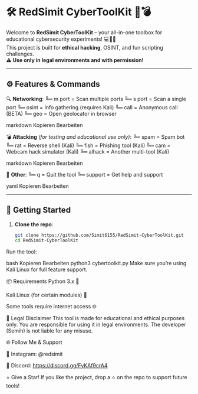 # 🛠️ RedSimit CyberToolKit 🧠💣

Welcome to **RedSimit CyberToolKit** – your all-in-one toolbox for educational cybersecurity experiments! 💻🧑‍💻  
This project is built for **ethical hacking**, OSINT, and fun scripting challenges.  
**⚠️ Use only in legal environments and with permission!**

---

## ⚙️ Features & Commands

🔍 **Networking**:
╚═ m port = Scan multiple ports
╚═ s port = Scan a single port
╚═ osint = Info gathering (requires Kali)
╚═ call = Anonymous call (BETA)
╚═ geo = Open geolocator in browser

markdown
Kopieren
Bearbeiten

💣 **Attacking** *(for testing and educational use only)*:
╚═ spam = Spam bot
╚═ rat = Reverse shell (Kali)
╚═ fish = Phishing tool (Kali)
╚═ cam = Webcam hack simulator (Kali)
╚═ alhack = Another multi-tool (Kali)

markdown
Kopieren
Bearbeiten

🔧 **Other**:
╚═ q = Quit the tool
╚═ support = Get help and support

yaml
Kopieren
Bearbeiten

---

## 🚀 Getting Started

1. **Clone the repo**:
   ```bash
   git clone https://github.com/Simit6155/RedSimit-CyberToolKit.git
   cd RedSimit-CyberToolKit
Run the tool:

bash
Kopieren
Bearbeiten
python3 cybertoolkit.py
Make sure you’re using Kali Linux for full feature support.

📦 Requirements
Python 3.x 🐍

Kali Linux (for certain modules) 🐲

Some tools require internet access 🌐

🧠 Legal Disclaimer
This tool is made for educational and ethical purposes only.
You are responsible for using it in legal environments.
The developer (Semih) is not liable for any misuse.

🌐 Follow Me & Support

📸 Instagram: @redsimit

💬 Discord: https://discord.gg/FyKAf9crA4

⭐ Give a Star!
If you like the project, drop a ⭐ on the repo to support future tools!
